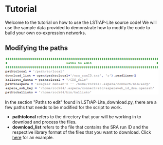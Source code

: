 # Tutorial
Welcome to the tutorial on how to use the LSTrAP-Lite source code!
We will use the sample data provided to demonstrate how to modify the code to build your own co-expression networks.

## Modifying the paths

![paths](images/paths.PNG "Paths to edit")

In the section "Paths to edit" found in LSTrAP-Lite_download.py, there are a few paths that needs to be modified for the script to work.
  * <b>pathtolocal</b> refers to the directory that your will be working in to download and process the files.
  * <b>download_list</b> refers to the file that contains the SRA run ID and the respective library format of the files that you want to download. Click [here](/sample_data/sra_runID.txt) for an example.
  
